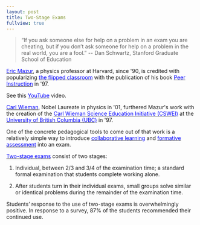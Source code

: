 ```yaml
---
layout: post
title: Two-Stage Exams
fullview: true
---
```


> “If you ask someone else for help on a problem in an exam you are cheating, but if you don’t ask someone for help on a problem in the real world, you are a fool.” -- Dan Schwartz, Stanford Graduate School of Education

[<span style="color:blue">Eric Mazur</span>](https://en.wikipedia.org/wiki/Eric_Mazur), a physics professor at Harvard, since '90, is credited with popularizing [<span style="color: blue">the flipped classroom</span>](https://en.wikipedia.org/wiki/Flipped_classroom) with the publication of his book [<span style="color: blue">Peer Instruction</span>](https://www.amazon.com/Peer-Instruction-Manual-Eric-Mazur/dp/0135654416/) in '97.

See this [<span style="color: blue">YouTube</span>](https://www.youtube.com/watch?v=Z9orbxoRofI) video.

[<span style="color: blue">Carl Wieman</span>](https://en.wikipedia.org/wiki/Carl_Wieman), Nobel Laureate in physics in '01, furthered Mazur's work with the creation of the [<span style="color: blue">Carl Wieman Science Education Initiative (CSWEI)</span>](http://www.cwsei.ubc.ca) at the
[<span style="color: blue">University of British Columbia (UBC)</span>](https://en.wikipedia.org/wiki/University_of_British_Columbia) in '97.

One of the concrete pedagogical tools to come out of that work is a relatively simple way to introduce [<span style="color: blue">collaborative learning</span>](https://en.wikipedia.org/wiki/Collaborative_learning) and [<span style="color: blue">formative assessment</span>](https://en.wikipedia.org/wiki/Formative_assessment) into an exam.

[<span style="color: blue">Two-stage exams</span>](http://www.cwsei.ubc.ca/resources/files/Two-stage_Exams.pdf) consist of two stages:

1. Individual, between 2/3 and 3/4 of the examination time; a standard formal examination that students complete working alone.

2. After students turn in their individual exams, small groups solve similar or identical problems during the remainder of the examination time.

Students’ response to the use of two-stage exams is overwhelmingly positive. In response to a survey, 87% of the students recommended their continued use.
